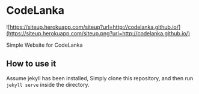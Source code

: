 # CodeLanka

![https://siteup.herokuapp.com/siteup?url=http://codelanka.github.io/](https://siteup.herokuapp.com/siteup.png?url=http://codelanka.github.io/)

Simple Website for CodeLanka


## How to use it

Assume jekyll has been installed, Simply clone this repository, and then run `jekyll serve` inside the directory.



